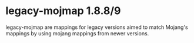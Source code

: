 # legacy-mojmap 1.8.8/9

legacy-mojmap are mappings for legacy versions aimed to match Mojang's mappings by using mojang mappings from newer versions.

